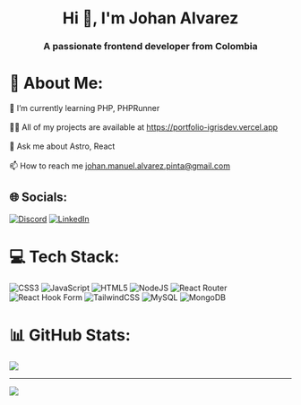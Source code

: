 <h1 align="center">Hi 👋, I'm Johan Alvarez</h1>
<h3 align="center">A passionate frontend developer from Colombia</h3>

# 💫 About Me:
🌱 I’m currently learning PHP, PHPRunner<br><br>👨‍💻 All of my projects are available at https://portfolio-igrisdev.vercel.app<br><br>💬 Ask me about Astro, React<br><br>📫 How to reach me johan.manuel.alvarez.pinta@gmail.com


## 🌐 Socials:
[![Discord](https://img.shields.io/badge/Discord-%237289DA.svg?logo=discord&logoColor=white)](https://discord.gg/igris#4563) [![LinkedIn](https://img.shields.io/badge/LinkedIn-%230077B5.svg?logo=linkedin&logoColor=white)](https://linkedin.com/in/johan-alvarez-pinta)

# 💻 Tech Stack:
![CSS3](https://img.shields.io/badge/css3-%231572B6.svg?style=for-the-badge&logo=css3&logoColor=white) ![JavaScript](https://img.shields.io/badge/javascript-%23323330.svg?style=for-the-badge&logo=javascript&logoColor=%23F7DF1E) ![HTML5](https://img.shields.io/badge/html5-%23E34F26.svg?style=for-the-badge&logo=html5&logoColor=white) ![NodeJS](https://img.shields.io/badge/node.js-6DA55F?style=for-the-badge&logo=node.js&logoColor=white) ![React Router](https://img.shields.io/badge/React_Router-CA4245?style=for-the-badge&logo=react-router&logoColor=white) ![React Hook Form](https://img.shields.io/badge/React%20Hook%20Form-%23EC5990.svg?style=for-the-badge&logo=reacthookform&logoColor=white) ![TailwindCSS](https://img.shields.io/badge/tailwindcss-%2338B2AC.svg?style=for-the-badge&logo=tailwind-css&logoColor=white) ![MySQL](https://img.shields.io/badge/mysql-%2300000f.svg?style=for-the-badge&logo=mysql&logoColor=white) ![MongoDB](https://img.shields.io/badge/MongoDB-%234ea94b.svg?style=for-the-badge&logo=mongodb&logoColor=white)
# 📊 GitHub Stats:
<!--
![](https://github-readme-stats.vercel.app/api?username=igrisdev&theme=nightowl&hide_border=false&include_all_commits=false&count_private=false)<br/>
![](https://github-readme-streak-stats.herokuapp.com/?user=igrisdev&theme=nightowl&hide_border=false)<br/>
-->
![](https://github-readme-stats.vercel.app/api/top-langs/?username=igrisdev&theme=nightowl&hide_border=false&include_all_commits=false&count_private=false&layout=compact)

<!--
## 🏆 GitHub Trophies
![](https://github-profile-trophy.vercel.app/?username=igrisdev&theme=radical&no-frame=true&no-bg=false&margin-w=4)
-->

---
[![](https://visitcount.itsvg.in/api?id=igrisdev&icon=0&color=0)](https://visitcount.itsvg.in)

<!-- Proudly created with GPRM ( https://gprm.itsvg.in ) -->
